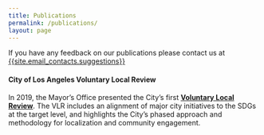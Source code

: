 ```yaml
---
title: Publications
permalink: /publications/
layout: page
---
```


If you have any feedback on our publications please contact us at <a href="mailto:{{site.email_contacts.suggestions}}">{{site.email_contacts.suggestions}}</a>

#### City of Los Angeles Voluntary Local Review

In 2019, the Mayor’s Office presented the City’s first **[Voluntary Local Review](https://sdg.lamayor.org/sites/g/files/wph1131/f/LA%27s_Voluntary_Local_Review_of_SDGs_2019.pdf)**.
The VLR includes an alignment of major city initiatives to the SDGs at the target level, and highlights the City’s phased approach and methodology for localization and community engagement. 

